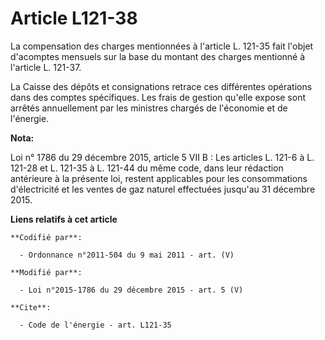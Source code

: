 # Article L121-38

La compensation des charges mentionnées à l'article L. 121-35 fait l'objet d'acomptes mensuels sur la base du montant des
charges mentionné à l'article L. 121-37. 

La Caisse des dépôts et consignations retrace ces différentes opérations dans des comptes spécifiques. Les frais de gestion
qu'elle expose sont arrêtés annuellement par les ministres chargés de l'économie et de l'énergie.

**Nota:**

Loi n° 1786 du 29 décembre 2015, article 5 VII B : Les articles L. 121-6 à L. 121-28 et L. 121-35 à L. 121-44 du même code,
dans leur rédaction antérieure à la présente loi, restent applicables pour les consommations d'électricité et les ventes de
gaz naturel effectuées jusqu'au 31 décembre 2015.

**Liens relatifs à cet article**

	**Codifié par**:

	  - Ordonnance n°2011-504 du 9 mai 2011 - art. (V)

	**Modifié par**:

	  - Loi n°2015-1786 du 29 décembre 2015 - art. 5 (V)

	**Cite**:

	  - Code de l'énergie - art. L121-35
